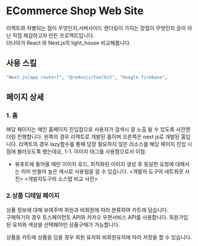 # ECommerce Shop Web Site
리액트와 차별되는 점이 무엇인지,서버사이드 렌더링이 가지는 장점이 무엇인지 글이 아닌 직접 체감하고자 만든 프로젝트입니다.
<br>더나아가 React 와 Next.js의 light_house 비교해봅니다. 

## 사용 스킬
```bash
"Next.js(app router)", "@reduxjs/toolkit", "Google firebase",
```

## 페이지 상세
### 1. 홈
해당 페이지는 메인 홈페이지 진입점으로 사용자가 검색시 잘 노출 될 수 있도록 사전렌더링 진행합니다. 
왼쪽의 경우 리액트로 개발된 홈이며 오른쪽은 next js로 개발된 홈입니다. 리액트의 경우 lazy함수를 통해 당장 필요하지 않은 리소스를 해당 페이지 진입 시점에 불러오도록 했는데요,
1-1. 이미지 태그를 사용함으로서 이점:
 - 뷰포트에 들어올 때만 이미지 로드, 최적화된 이미지 생성 후 동일한 요청에 대해서는 이미 만들어 높은 캐시로 사용됨을 알 수 있습니다.
<개발자 도구의 네트워큿 사진>
<개발자도구의 소스탭 비교 사진>

### 2.상품 디테일 페이지 
상품 정보에 대해 보여주며 회원과 비회원에 따라 분류하여 카트에 담습니다. <br>
구매하기의 경우 토스페이먼트 API와 카카오 우편서비스 API를 사용합니다. 
회원가입된 유저와 색상을 선택해야만 상품구매가 가능합니다. 

상품을 카트에 상품을 담을 경우 회원 유저와 비회원유저에 따라 저장을 할 수 있습니다. 
